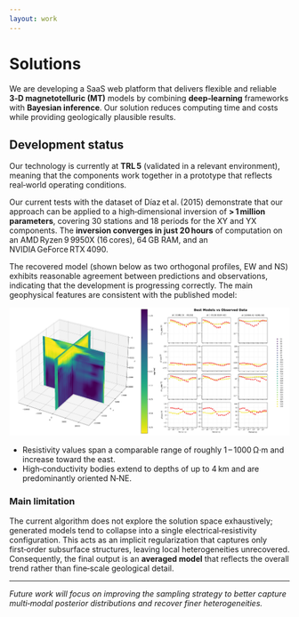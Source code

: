 ```yaml
---
layout: work
---
```

# Solutions

We are developing a SaaS web platform that delivers flexible and reliable **3‑D magnetotelluric (MT)** models by combining **deep‑learning** frameworks with **Bayesian inference**. Our solution reduces computing time and costs while providing geologically plausible results.

## Development status

Our technology is currently at **TRL 5** (validated in a relevant environment), meaning that the components work together in a prototype that reflects real‑world operating conditions.

Our current tests with the dataset of Díaz et al. (2015) demonstrate that our approach can be applied to a high‑dimensional inversion of **> 1 million parameters**, covering 30 stations and 18 periods for the XY and YX components. The **inversion converges in just 20 hours** of computation on an AMD Ryzen 9 9950X (16 cores), 64 GB RAM, and an NVIDIA GeForce RTX 4090.

The recovered model (shown below as two orthogonal profiles, EW and NS) exhibits reasonable agreement between predictions and observations, indicating that the development is progressing correctly. The main geophysical features are consistent with the published model:

![Modelo MT](/assets/img/content/modelo_data.png)

- Resistivity values span a comparable range of roughly 1 – 1000 Ω·m and increase toward the east.
- High‑conductivity bodies extend to depths of up to 4 km and are predominantly oriented N‑NE.

### Main limitation

The current algorithm does not explore the solution space exhaustively; generated models tend to collapse into a single electrical‑resistivity configuration. This acts as an implicit regularization that captures only first‑order subsurface structures, leaving local heterogeneities unrecovered. Consequently, the final output is an **averaged model** that reflects the overall trend rather than fine‑scale geological detail.

---

*Future work will focus on improving the sampling strategy to better capture multi‑modal posterior distributions and recover finer heterogeneities.* 
